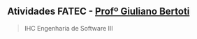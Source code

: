 ## Atividades  FATEC - [Profº Giuliano Bertoti](https://github.com/giulianobertoti)

> IHC
> Engenharia de Software III
